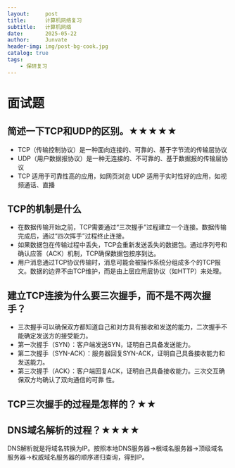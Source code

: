 ```yaml
---
layout:     post
title:      计算机网络复习
subtitle:   计算机网络
date:       2025-05-22
author:     Junvate
header-img: img/post-bg-cook.jpg
catalog: true
tags:
    - 保研复习
---
```



# 面试题

## 简述一下TCP和UDP的区别。★★★★★
- TCP（传输控制协议）是一种面向连接的、可靠的、基于字节流的传输层协议
- UDP（用户数据报协议）是一种无连接的、不可靠的、基于数据报的传输层协议
- TCP 适用于可靠性高的应用，如网页浏览 UDP 适用于实时性好的应用，如视频通话、直播

## TCP的机制是什么
- 在数据传输开始之前，TCP需要通过“三次握手”过程建立一个连接。数据传输完成后，通过“四次挥手”过程终止连接。
- 如果数据包在传输过程中丢失，TCP会重新发送丢失的数据包。通过序列号和确认应答（ACK）机制，TCP确保数据包按序到达。
- 用户消息通过TCP协议传输时，消息可能会被操作系统分组成多个的TCP报文。数据的边界不由TCP维护，而是由上层应用层协议（如HTTP）来处理。

## 建立TCP连接为什么要三次握手，而不是不两次握手？
- 三次握手可以确保双方都知道自己和对方具有接收和发送的能力，二次握手不能确定发送方的接受能力。
- 第一次握手（SYN）：客户端发送SYN，证明自己具备发送能力。
- 第二次握手（SYN-ACK）：服务器回复SYN-ACK，证明自己具备接收能力和发送能力。
- 第三次握手（ACK）：客户端回复ACK，证明自己具备接收能力。三次交互确保双方均确认了双向通信的可靠
性。
## TCP三次握手的过程是怎样的？★★





## DNS域名解析的过程？★★★★
DNS解析就是将域名转换为IP。按照本地DNS服务器→根域名服务器→顶级域名服务器→权威域名服务器的顺序递归查询，得到IP。

